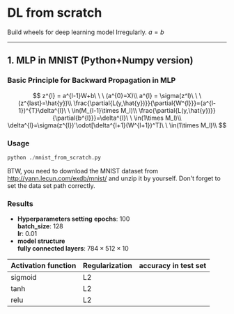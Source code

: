 # DL from scratch
Build wheels for deep learning model Irregularly.
$a=b$
- - -
## 1. MLP in MNIST (Python+Numpy version)
### Basic Principle for Backward Propagation in MLP
$$
z^{l} = a^{l-1}W+b\ \ \ (a^{0}=X)\\
a^{l} = \sigma(z^l)\ \ \ (z^{last}=\hat{y})\\
\frac{\partial{L(y,\hat{y})}}{\partial{W^{l}}}=(a^{l-1})^{T}\delta^{l}\ \ \in(M_{l-1}\times M_l)\\
\frac{\partial{L(y,\hat{y})}}{\partial{b^{l}}}=\delta^{l}\ \ \in(1\times M_l)\\
\delta^{l}=\sigma(z^{l})'\odot[\delta^{l+1}(W^{l+1})^T]\ \ \in(1\times M_l)\\  
$$
### Usage
  ```python
  python ./mnist_from_scratch.py
  ```
  BTW, you need to download the MNIST dataset from http://yann.lecun.com/exdb/mnist/ and unzip it by yourself. Don't forget to set the data set path correctly.
### Results
  - **Hyperparameters setting**
  **epochs**: 100  
  **batch_size**: 128  
  **lr**: 0.01
  - **model structure**  
  **fully connected layers**: $784\times 512\times 10$  

  | Activation function | Regularization| accuracy in test set|
  |-- | -- | -- |
  | sigmoid|L2 | |
  | tanh |L2 | |  
  | relu |L2 | |  
